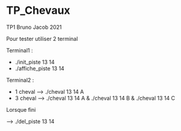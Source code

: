 # TP_Chevaux

TP1 Bruno Jacob 2021

Pour tester utiliser 2 terminal

Terminal1 : 
  - ./init_piste 13 14
  - ./affiche_piste 13 14

Terminal2 :
  - 1 cheval --> ./cheval 13 14 A
  - 3 cheval --> ./cheval 13 14 A & ./cheval 13 14 B & ./cheval 13 14 C
  
  
Lorsque fini

--> ./del_piste 13 14
